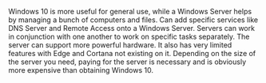 Windows 10 is more useful for general use, while a Windows Server helps by managing a bunch of computers and files. Can add specific services like DNS Server and Remote Access
onto a Windows Server. Servers can work in conjunction with one another to work on specific tasks separately. The server can support more powerful hardware. It also has very
limited features with Edge and Cortana not existing on it. Depending on the size of the server you need, paying for the server is necessary and is obviously more expensive than
obtaining Windows 10.
